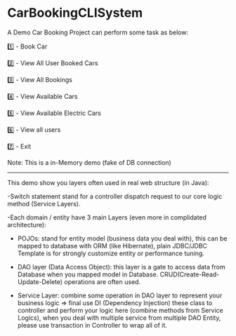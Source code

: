 # CarBookingCLISystem

A Demo Car Booking Project can perform some task as below:

1️⃣ - Book Car

2️⃣ - View All User Booked Cars

3️⃣ - View All Bookings

4️⃣ - View Available Cars

5️⃣ - View Available Electric Cars

6️⃣ - View all users

7️⃣ - Exit

Note: This is a in-Memory demo (fake of DB connection) 

---
This demo show you layers often used in real web structure (in Java):

-Switch statement stand for a controller dispatch request to our core logic method (Service Layers).

-Each domain / entity have 3 main Layers (even more in complidated architecture):

+ POJOs: stand for entity model (business data you deal with), this can be mapped to database with ORM (like Hibernate), plain JDBC/JDBC Template is for strongly customize entity or performance tuning.
  
+ DAO layer (Data Access Object): this layer is a gate to access data from Database when you mapped model in Database. CRUD(Create-Read-Update-Delete) operations are often used.
  
+ Service Layer: combine some operation in DAO layer to represent your business logic
=> final use DI (Dependency Injection) these class to controller and perform your logic here (combine methods from Service Logics), when you deal with multiple service from multiple DAO Entity, please use transaction in Controller to wrap all of it.
